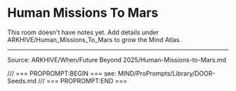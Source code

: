 # Human Missions To Mars

This room doesn't have notes yet. Add details under ARKHIVE/Human_Missions_To_Mars to grow the Mind Atlas.

---
Source: ARKHIVE/When/Future Beyond 2025/Human-Missions-to-Mars.md

/// === PROPROMPT:BEGIN ===
see: MIND/ProPrompts/Library/DOOR-Seeds.md
/// === PROPROMPT:END ===
